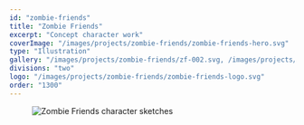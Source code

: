 ```yaml
---
id: "zombie-friends"
title: "Zombie Friends"
excerpt: "Concept character work"
coverImage: "/images/projects/zombie-friends/zombie-friends-hero.svg"
type: "Illustration"
gallery: "/images/projects/zombie-friends/zf-002.svg, /images/projects/zombie-friends/zf-003.svg"
divisions: "two"
logo: "/images/projects/zombie-friends/zombie-friends-logo.svg"
order: "1300"
---
```


<figure><img src='/images/projects/zombie-friends/zf-001.jpg' alt='Zombie Friends character sketches'></figure>
